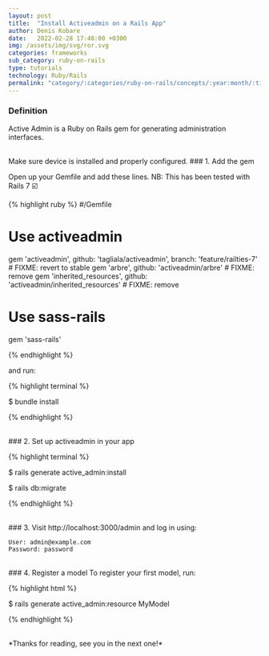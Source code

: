 ```yaml
---
layout: post
title:  "Install Activeadmin on a Rails App"
author: Denis Kobare
date:   2022-02-28 17:48:00 +0300
img: /assets/img/svg/ror.svg
categories: frameworks
sub_category: ruby-on-rails
type: tutorials
technology: Ruby/Rails
permalink: "category/:categories/ruby-on-rails/concepts/:year:month/:title"
---
```


### Definition

Active Admin is a Ruby on Rails gem for generating administration interfaces.


<br>
Make sure device is installed and properly configured.
### 1. Add the gem
 
Open up your Gemfile and add these lines.
NB: This has been tested with Rails 7 ☑️

{% highlight ruby %}
#/Gemfile

# Use activeadmin
gem 'activeadmin', github: 'tagliala/activeadmin', branch: 'feature/railties-7' # FIXME: revert to stable
gem 'arbre', github: 'activeadmin/arbre' # FIXME: remove
gem 'inherited_resources', github: 'activeadmin/inherited_resources' # FIXME: remove

# Use sass-rails
gem 'sass-rails'

{% endhighlight %} 


and run:

{% highlight terminal %}

$ bundle install
	
{% endhighlight %} 	


<br>
### 2. Set up activeadmin in your app

{% highlight terminal %}
	
$ rails generate active_admin:install

$ rails db:migrate

{% endhighlight %} 	


<br>
### 3. Visit http://localhost:3000/admin and log in using:

    User: admin@example.com
    Password: password


<br>
### 4. Register a model
To register your first model, run:



{% highlight html %}

$ rails generate active_admin:resource MyModel

{% endhighlight %} 


<br>
*Thanks for reading, see you in the next one!*
